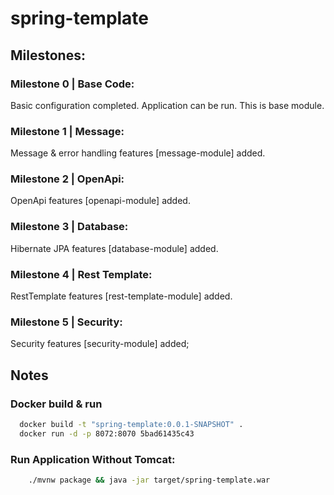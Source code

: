 # spring-template

## Milestones:


### Milestone 0 | Base Code:
Basic configuration completed. Application can be run. This is base module.

### Milestone 1 | Message:
Message & error handling features [message-module] added. 

### Milestone 2 | OpenApi:
OpenApi features [openapi-module] added.

### Milestone 3 | Database:
Hibernate JPA features [database-module] added.

### Milestone 4 | Rest Template:
RestTemplate features [rest-template-module] added.

### Milestone 5 | Security:
Security features [security-module] added;


## Notes

### Docker build & run
``` bash
  docker build -t "spring-template:0.0.1-SNAPSHOT" .
  docker run -d -p 8072:8070 5bad61435c43
```

### Run Application Without Tomcat:
``` bash
    ./mvnw package && java -jar target/spring-template.war
``` 

